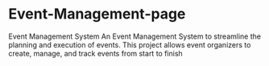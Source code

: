 # Event-Management-page
Event Management System
An Event Management System to streamline the planning and execution of events. 
This project allows event organizers to create, manage, and track events from start to finish
